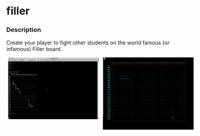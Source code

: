 # filler

### Description

 Create your player to fight other students on the world famous (or infamous) Filler board.

<div style="display: flex; justify-content: space-around;">
  <img src="https://github.com/iosypenk/filler/blob/master/screenshots/filler-game-sample.gif" width="48%" height="50%" />
  <img src="https://github.com/iosypenk/filler/blob/master/screenshots/filler-game-vis-sample.gif" width="48%" height="50%" />
</div>
